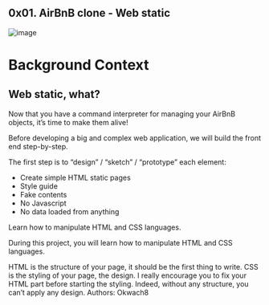 ## 0x01. AirBnB clone - Web static

![image](https://user-images.githubusercontent.com/83606182/184324017-73defe48-5f27-4fa9-8e81-da9e86addd50.png)




# Background Context

## Web static, what?

Now that you have a command interpreter for managing your AirBnB objects, it’s time to make them alive!

Before developing a big and complex web application, we will build the front end step-by-step.

The first step is to “design” / “sketch” / “prototype” each element:

* Create simple HTML static pages
* Style guide
* Fake contents
* No Javascript
* No data loaded from anything


Learn how to manipulate HTML and CSS languages. 

During this project, you will learn how to manipulate HTML and CSS languages. 

HTML is the structure of your page, it should be the first thing to write. 
CSS is the styling of your page, the design. I really encourage you to fix your HTML part before starting the styling. 
Indeed, without any structure, you can’t apply any design.
 Authors: Okwach8
 